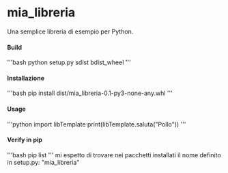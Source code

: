 # mia_libreria

Una semplice libreria di esempio per Python.

#### Build
'''bash
python setup.py sdist bdist_wheel
'''
#### Installazione
'''bash
pip install dist/mia_libreria-0.1-py3-none-any.whl
'''
#### Usage
'''python
import libTemplate
print(libTemplate.saluta("Pollo"))
'''

#### Verify in pip
'''bash
pip list
'''
mi espetto di trovare nei pacchetti installati il nome definito in setup.py: "mia_libreria"